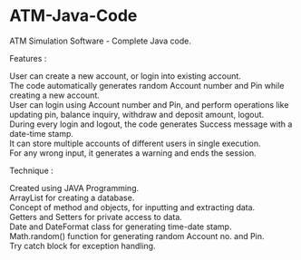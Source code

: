 # ATM-Java-Code
ATM Simulation Software - Complete Java code.

Features :<br>

User can create a new account, or login into existing account.<br>
The code automatically generates random Account number and Pin while creating a new account.<br>
User can login using Account number and Pin, and perform operations like updating pin, balance inquiry, withdraw and deposit amount, logout.<br>
During every login and logout, the code generates Success message with a date-time stamp.<br>
It can store multiple accounts of different users in single execution.<br>
For any wrong input, it generates a warning and ends the session.<br>

Technique :

Created using JAVA Programming.<br>
ArrayList for creating a database.<br>
Concept of method and objects, for inputting and extracting data.<br>
Getters and Setters for private access to data.<br>
Date and DateFormat class for generating time-date stamp.<br>
Math.random() function for generating random Account no. and Pin.<br>
Try catch block for exception handling.
